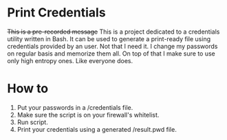 # Print Credentials
~~This is a pre-recorded message~~ This is a project dedicated to a credentials utility written in Bash. It can be used to generate a print-ready file using credentials provided by an user. Not that I need it. I change my passwords on regular basis and memorize them all. On top of that I make sure to use only high entropy ones. Like everyone does.

# How to
1. Put your passwords in a /credentials file.
2. Make sure the script is on your firewall's whitelist.
3. Run script.
4. Print your credentials using a generated /result.pwd file.
